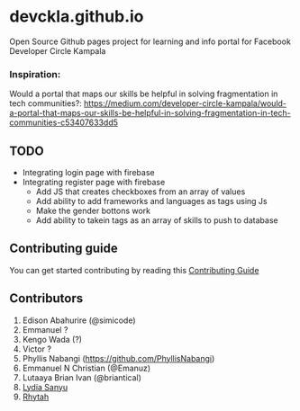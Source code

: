 # devckla.github.io
Open Source Github pages project for learning and info portal for Facebook Developer Circle Kampala

### Inspiration: 
Would a portal that maps our skills be helpful in solving fragmentation in tech communities?: 
https://medium.com/developer-circle-kampala/would-a-portal-that-maps-our-skills-be-helpful-in-solving-fragmentation-in-tech-communities-c53407633dd5


## TODO

- Integrating login page with firebase
- Integrating register page with firebase
  - Add JS that creates checkboxes from an array of values
  - Add ability to add frameworks and languages as tags using Js
  - Make the gender bottons work
  - Add ability to takein tags as an array of skills to push to database


## Contributing guide

You can get started contributing by reading this [Contributing Guide](https://github.com/devckla/devckla.github.io/blob/master/CONTRIBUTING.md)


## Contributors

1. Edison Abahurire (@simicode)
2. Emmanuel ?
3. Kengo Wada (?)
4. Victor ?
5. Phyllis Nabangi (https://github.com/PhyllisNabangi)
6. Emmanuel N Christian (@Emanuz)
7. Lutaaya Brian Ivan (@briantical)
8. [Lydia Sanyu](https://github.com/NLSanyu)
9. [Rhytah](https://github.com/Rhytah)
